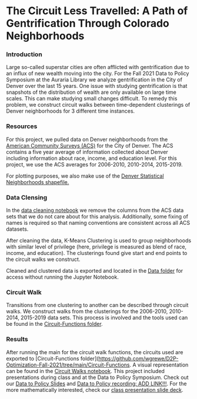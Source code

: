 # The Circuit Less Travelled: A Path of Gentrification Through Colorado Neighborhoods

### Introduction
Large so-called superstar cities are often afflicted with gentrification due to an influx of new wealth moving into the city. For the Fall 2021 Data to Policy Symposium at the Auraria Library we analyze gentrification in the City of Denver over the last 15 years. One issue with studying gentrification is that snapshots of the distribution of wealth are only available on large time scales. This can make studying small changes difficult. To remedy this problem, we construct circuit walks between time-dependent clusterings of Denver neighborhoods for 3 different time instances.

### Resources
For this project, we pulled data on Denver neighborhoods from the [American Community Surveys (ACS)](https://github.com/wgrewe/D2P-Optimization-Fall-2021/tree/main/Data) for the City of Denver. The ACS contains a five year average of information collected about Denver including information about race, income, and education level. For this project, we use the ACS averages for 2006-2010, 2010-2014, 2015-2019.

For plotting purposes, we also make use of the [Denver Statistical Neighborhoods shapefile.](https://github.com/wgrewe/D2P-Optimization-Fall-2021/tree/main/Data)

### Data Clensing
In the [data cleaning notebook](https://github.com/wgrewe/D2P-Optimization-Fall-2021/blob/main/Data/Survey%20Data%20Cleaning.ipynb) we remove the columns from the ACS data sets that we do not care about for this analysis. Additionally, some fixing of names is required so that naming conventions are consistent across all ACS datasets.

After cleaning the data, K-Means Clustering is used to group neighborhoods with similar level of privilege (here, privilege is measured as blend of race, income, and education). The clusterings found give start and end points to the circuit walks we construct. 

Cleaned and clustered data is exported and located in the [Data folder](https://github.com/wgrewe/D2P-Optimization-Fall-2021/tree/main/Data) for access without running the Jupyter Notebook.

### Circuit Walk
Transitions from one clustering to another can be described through circuit walks. We construct walks from the clusterings for the 2006-2010, 2010-2014, 2015-2019 data sets. This process is involved and the tools used can be found in the [Circuit-Functions folder](https://github.com/wgrewe/D2P-Optimization-Fall-2021/tree/main/Circuit-Functions).

### Results
After running the main for the circuit walk functions, the circuits used are exported to [Circuit-Functions folder](https://github.com/wgrewe/D2P-Optimization-Fall-2021/tree/main/Circuit-Functions. A visual representation can be found in the [Circuit Walks notebook](https://github.com/wgrewe/D2P-Optimization-Fall-2021/blob/main/Circuit%20Walks.ipynb). This project included presentations during class and at the Data to Policy Symposium. Check out our [Data to Policy Slides](https://github.com/wgrewe/D2P-Optimization-Fall-2021/blob/main/Presentations/The%20Circuit%20Less%20Travelled_%20A%20Path%20of%20Gentrification%20Through%20Colorado%20Neighborhoods%20D2P.pptx) and [Data to Policy recording: ADD LINK!!!](https://github.com/wgrewe/D2P-Optimization-Fall-2021/). For the more mathematically interested, check our [class presentation slide deck](https://github.com/wgrewe/D2P-Optimization-Fall-2021/blob/main/Presentations/The%20Circuit%20Less%20Travelled_%20A%20Path%20of%20Gentrification%20Through%20Colorado%20Neighborhoods%20Final%20Presentation.pptx).
